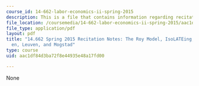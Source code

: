 ```yaml
---
course_id: 14-662-labor-economics-ii-spring-2015
description: This is a file that contains information regarding recitation 7.
file_location: /coursemedia/14-662-labor-economics-ii-spring-2015/aac1df84d3ba72f8e44935e48a17fd00_MIT14_662S15_Recitation7.pdf
file_type: application/pdf
layout: pdf
title: "14.662 Spring 2015 Recitation Notes: The Roy Model, IsoLATEing, and Kirkeb\xF8\
  en, Leuven, and Mogstad"
type: course
uid: aac1df84d3ba72f8e44935e48a17fd00

---
```

None